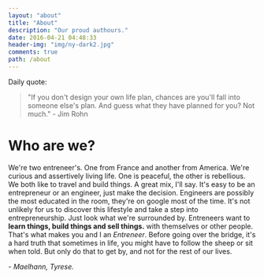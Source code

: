 ```yaml
---
layout: "about"
title: "About"
description: "Our proud authours."
date: 2016-04-21 04:48:33
header-img: "img/ny-dark2.jpg"
comments: true
path: /about
---
```


<!-- '>' are for quotes. -->
Daily quote:
> "If you don't design your own life plan, chances are you'll fall into someone else's plan. And guess what they have planned for you? Not much."
> -&nbsp;Jim Rohn

# Who are we?
We're two entreneer's. One from France and another from America.
	We're curious and assertively living life. One is peaceful, the other is rebellious.
	We both like to travel and build things. A great mix, I'll say. It's easy to be an entrepreneur or an engineer, just make the decision. Engineers are possibly the most educated in the room, they're on google most of the time. It's not unlikely for us to discover this lifestyle and take a step into entrepreneurship. Just look what we're surrounded by. Entreneers want to <b>learn things, build things and sell things.</b> with themselves or other people. That's what makes you and I an <i>Entreneer</i>. Before going over the bridge, it's a hard truth that sometimes in life, you might have to follow the sheep or sit when told. But only do that to get by, and not for the rest of our lives.

   -&nbsp;<i>Maelhann, Tyrese.</i>
